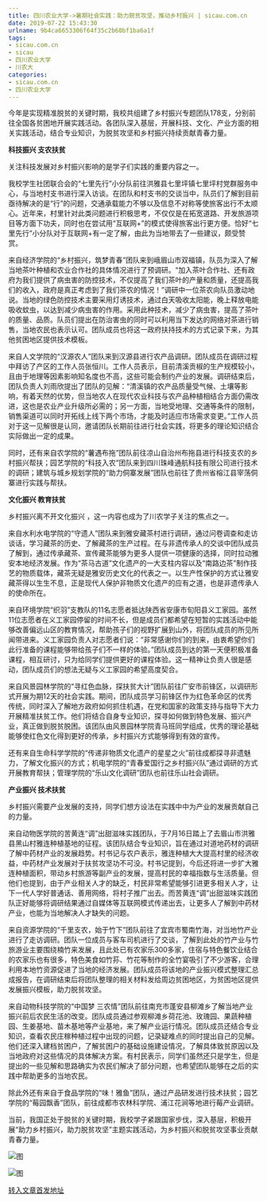 ```yaml
---
title: 四川农业大学->暑期社会实践：助力脱贫攻坚，推动乡村振兴 | sicau.com.cn
date: 2019-07-22 15:43:30
urlname: 9b4ca6653306f64f35c2b60bf1ba6a1f
tags: 
- sicau.com.cn
- sicau
- 四川农业大学
- 川农大
categories:
- sicau.com.cn
- 四川农业大学
---
```



今年是实现精准脱贫的关键时期，我校共组建了乡村振兴专题团队178支，分别前往全国各贫困地开展实践活动。各团队深入基层，开展科技、文化、产业方面的相关实践活动，结合专业知识，为脱贫攻坚和乡村振兴持续贡献青春力量。

**科技振兴 支农扶贫**

关注科技发展对乡村振兴影响的是学子们实践的重要内容之一。

我校学生社团联合会的“七里先行”小分队前往洪雅县七里坪镇七里坪村党群服务中心，与当地村支书进行深入访谈。在团队和村支书的交谈当中，队员们了解到目前亟待解决的是“行”的问题，交通承载能力不够以及信息不对称等使旅客出行不太顺心。近年来，村里针对此类问题进行积极思考，不仅仅是在拓宽道路、开发旅游项目等方面下功夫，同时也在尝试用“互联网+”的模式使得旅客出行更方便。恰好“七里先行”小分队对于互联网+有一定了解，由此为当地带去了一些建议，颇受赞赏。

来自经济学院的“乡村振兴，筑梦青春”团队来到峨眉山市双福镇，队员为深入了解当地茶叶种植和农业合作社的具体情况进行了预调研。“加入茶叶合作社、还有政府为我们提供了病虫害的防控技术，不仅提高了我们茶叶的产量和质量，还提高我们的收入，政府是真正考虑到了我们茶农的情况！”调研中一位茶农向队员激动地说。当地的绿色防控技术主要采用灯诱技术，通过白天吸收太阳能，晚上释放电能吸收蚊虫，以达到减少病虫害的作用。采用此种技术，减少了病虫害，提高了茶叶的质量、品质。队员们提出在防治害虫的同时可以利用当下发达的网络对茶进行销售，当地农民也表示认可。团队成员也将这一政府扶持技术的方式记录下来，为其他贫困地区提供技术模板。

来自人文学院的“汉源农人”团队来到汉源县进行农产品调研。团队成员在调研过程中拜访了产区的工作人员张恒川。工作人员表示，目前清溪贡椒的生产规模较小，且由于地理等因素影响知名度也不高，这些可能会制约产业的发展。调研结束后，团队负责人刘雨欣提出了团队的见解：“清溪镇的农产品质量受气候、土壤等影响，有着天然的优势，但当地农人在现代农业科技与农产品种植相结合方面仍需改进，这也是农业产业升级所必需的；另一方面，当地受地理、交通等条件的限制，销售渠道可以同时开拓线上线下两个市场，才能及时适应市场需求变更。”工作人员对于这一见解很是认同，邀请团队长期前往进行社会实践，将更多的理论知识结合实际做出一定的成果。

同时，还有来自农学院的“薯遇布拖”团队前往凉山自治州布拖县进行科技支农的乡村振兴帮扶；园艺学院的“科技入农”团队来到四川珠峰通航科技有限公司进行技术的调研；建筑与城乡规划学院的“助力侗寨发展”团队也前往了贵州省榕江县宰荡侗寨进行实践与帮扶。

**文化振兴 教育扶贫**

乡村振兴离不开文化振兴 ，这一内容也成为了川农学子关注的焦点之一。

来自水利水电学院的“守遗人”团队来到雅安藏茶村进行调研，通过问卷调查和走访谈话，学习藏茶的历史、了解藏茶的生产过程。在与非遗传承人的交谈中团队成员了解到，通过传承藏茶、宣传藏茶能够为更多人提供一项健康的选择，同时拉动雅安本地经济发展。作为“茶马古道”文化遗产的一大支柱内容以及“南路边茶”制作技艺的物质载体，藏茶无疑是雅安历史文化的代表之一。以生产性保护的方式让雅安藏茶得以生生不息，正是现代人保护非物质文化遗产的应有之道，也是非遗传承人的使命所在。

来自环境学院“织羽”支教队的11名志愿者抵达陕西省安康市旬阳县义工家园。虽然11位志愿者在义工家园停留的时间不长，但是成员们都希望在短暂的实践活动中能够改善偏远山区的教育情况，帮助孩子们的视野扩展到山外，将团队成员的所见所闻带进来。义工家园负责人对志愿者们说：“非常感谢你们的到来，由衷希望你们此行准备的课程能够带给孩子们不一样的体验。”团队成员到达的第一天便积极准备课程，相互研讨，只为给同学们提供更好的课程体验。这一精神让负责人很是感动，团队成员们的想法无疑与义工家园的希望高度契合。

来自风景园林学院的“寻红色血脉，探扶贫大计”团队前往广安市前锋区，以调研形式开展为期12天的社会实践。期间，团队成员学习前锋区作为红色革命区的优秀传统，同时深入了解地方政府如何抓住机遇，在党和国家的政策支持与指导下大力开展精准扶贫工作。他们将结合自身专业知识，探寻如何做到特色发展、振兴产业，真正做到脱贫脱困。该团队由风景园林学院青马班同学组成，优秀的理论基础能够使红色文化得到更好的传承，乡村振兴方式能够得到有效的宣传。

还有来自生命科学学院的“传递非物质文化遗产的星星之火”前往成都探寻非遗魅力，了解文化振兴的方式；机电学院的“青春爱国行之乡村振兴队”通过调研的方式开展教育帮扶；管理学院的“乐山文化调研”团队也前往乐山社会调研。

**产业振兴 技术扶贫**

乡村振兴需要产业发展的支持，同学们想方设法在实践中中为产业的发展贡献自己的力量。

来自动物医学院的苦黄连“调”出甜滋味实践团队，于7月16日踏上了去眉山市洪雅县黑山村雅连种植基地的征程。该团队结合专业知识，旨在通过对道地药材的调研了解中药材产业的发展趋势。村书记与农户表示，雅连种植大大提高村里的经济收益，中药材产业发展对于扶贫攻坚功不可没。村书记提到，今后还将进一步扩大雅连种植面积，带动乡村旅游等副产业的发展，提高村民的幸福指数与生活质量。但他们也提到，由于产业相关人才的缺乏，村民非常希望能够引进更多相关人才，让下一代人学好普通话、善用网络，将村子推广出去。而苦黄连“调”出甜滋味实践团队正好能够将调研结果通过自媒体等互联网模式传递出去，让更多人了解到中药材产业，也能为当地解决人才缺失的问题。

来自资源学院的“千里支农，始于竹下”团队前往了宜宾市蜀南竹海，对当地竹产业进行了走访调研。团队一位成员与客车司机进行了交谈，了解到此处的竹产业与竹旅游业主要围绕楠竹来发展，且此处已有农家乐300多家，住宿与特色餐饮业结合的农家乐也有很多，特色美食如竹荪、竹花等制作的全竹宴吸引了不少游客，合理利用本地竹资源促进了当地的经济发展。团队成员将该地的产业振兴模式整理汇总成报告，在调研结束后将团队整理的相关材料发给周边贫困地区，为贫困地区提供发展振兴模板，助力脱贫攻坚。

来自动物科技学院的“中国梦 三农情”团队前往南充市蓬安县柳滩乡了解当地产业振兴前后农民生活的改变。团队成员通过参观柳滩乡荷花池、玫瑰园、果蔬种植园、生姜基地、苗木基地等产业基地，来了解产业运行情况。团队成员还结合专业知识，查看农民庄稼种植过程中出现的问题，记录疑难点的同时提出自己的见解。他们还深入建档贫困户，了解贫困户的基础设施建设情况，了解具体致贫原因以及当地政府对这些情况的具体解决方案。有村民表示，同学们虽然还只是学生，但是提出的一些见解和思路确实为农民们解决了部分问题，也希望团队能够在之后的实践中帮助更多的当地农民。

除此外还有来自于食品学院的“味！雅鱼”团队，通过产品研发进行技术扶贫；园艺学院的“莓园飘香”团队，前往成都市农林科学院、浦江花涧等地进行莓产业调研。

当前，我国正处于脱贫的关键时期，我校学子紧跟国家步伐，深入基层，积极开展“助力乡村振兴，助力脱贫攻坚”主题实践活动，为乡村振兴和脱贫攻坚事业贡献青春力量。



![图](https://news.sicau.edu.cn/__local/C/43/43/7AA4A2B79212A40382C6C74DD1B_7D75DE28_24037.jpg)

![图](https://news.sicau.edu.cn/__local/5/48/B2/E2D51EA62DDC76E5C50CFDC5810_BB2A897C_1A704.png)

[转入文章首发地址](https://news.sicau.edu.cn/info/1078/52631.htm)